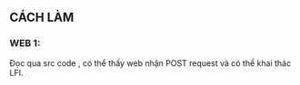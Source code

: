 ## CÁCH LÀM

### WEB 1:

Đọc qua src code , có thể thấy web nhận POST request và có thể khai thác LFI.